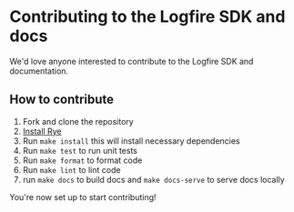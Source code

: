 # Contributing to the Logfire SDK and docs

We'd love anyone interested to contribute to the Logfire SDK and documentation.

## How to contribute

1. Fork and clone the repository
2. [Install Rye](https://rye-up.com/guide/basics/)
3. Run `make install` this will install necessary dependencies
4. Run `make test` to run unit tests
5. Run `make format` to format code
6. Run `make lint` to lint code
7. run `make docs` to build docs and `make docs-serve` to serve docs locally

You're now set up to start contributing!
